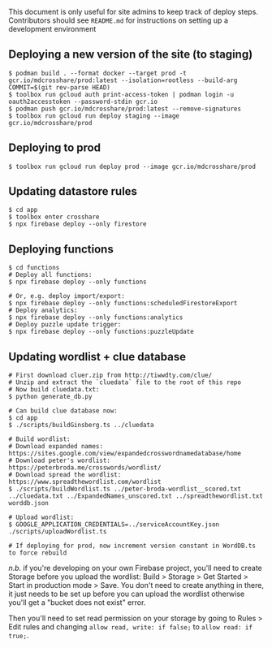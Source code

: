This document is only useful for site admins to keep track of deploy steps. Contributors should see `README.md` for instructions on setting up a development environment

## Deploying a new version of the site (to staging)
```shell
$ podman build . --format docker --target prod -t gcr.io/mdcrosshare/prod:latest --isolation=rootless --build-arg COMMIT=$(git rev-parse HEAD)
$ toolbox run gcloud auth print-access-token | podman login -u oauth2accesstoken --password-stdin gcr.io
$ podman push gcr.io/mdcrosshare/prod:latest --remove-signatures
$ toolbox run gcloud run deploy staging --image gcr.io/mdcrosshare/prod
```

## Deploying to prod
```shell
$ toolbox run gcloud run deploy prod --image gcr.io/mdcrosshare/prod
```

## Updating datastore rules
```shell
$ cd app
$ toolbox enter crosshare
$ npx firebase deploy --only firestore
```

## Deploying functions
```shell
$ cd functions
# Deploy all functions:
$ npx firebase deploy --only functions

# Or, e.g. deploy import/export:
$ npx firebase deploy --only functions:scheduledFirestoreExport
# Deploy analytics:
$ npx firebase deploy --only functions:analytics
# Deploy puzzle update trigger:
$ npx firebase deploy --only functions:puzzleUpdate
```

## Updating wordlist + clue database
```shell
# First download cluer.zip from http://tiwwdty.com/clue/
# Unzip and extract the `cluedata` file to the root of this repo
# Now build cluedata.txt:
$ python generate_db.py

# Can build clue database now:
$ cd app
$ ./scripts/buildGinsberg.ts ../cluedata

# Build wordlist:
# Download expanded names: https://sites.google.com/view/expandedcrosswordnamedatabase/home
# Download peter's wordlist: https://peterbroda.me/crosswords/wordlist/
# Download spread the wordlist: https://www.spreadthewordlist.com/wordlist
$ ./scripts/buildWordlist.ts ../peter-broda-wordlist__scored.txt ../cluedata.txt ../ExpandedNames_unscored.txt ../spreadthewordlist.txt worddb.json

# Upload wordlist:
$ GOOGLE_APPLICATION_CREDENTIALS=../serviceAccountKey.json ./scripts/uploadWordlist.ts

# If deploying for prod, now increment version constant in WordDB.ts to force rebuild
```

_n.b._ if you're developing on your own Firebase project, you'll need to create Storage before you upload the wordlist: Build > Storage > Get Started > Start in production mode > Save. You don't need to create anything in there, it just needs to be set up before you can upload the wordlist otherwise you'll get a "bucket does not exist" error.

Then you'll need to set read permission on your storage by going to Rules > Edit rules and changing `allow read, write: if false;` to `allow read: if true;`.

